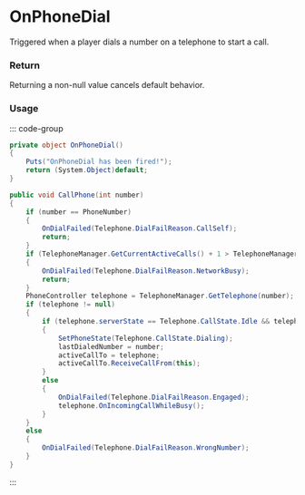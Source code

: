 # OnPhoneDial
<Badge type="info" text="Phone"/><Badge type="danger" text="Carbon Compatible"/><Badge type="warning" text="Oxide Compatible"/>
Triggered when a player dials a number on a telephone to start a call.

### Return
Returning a non-null value cancels default behavior.

### Usage
::: code-group
```csharp [Example]
private object OnPhoneDial()
{
	Puts("OnPhoneDial has been fired!");
	return (System.Object)default;
}
```
```csharp [Source — Assembly-CSharp @ PhoneController]
public void CallPhone(int number)
{
	if (number == PhoneNumber)
	{
		OnDialFailed(Telephone.DialFailReason.CallSelf);
		return;
	}
	if (TelephoneManager.GetCurrentActiveCalls() + 1 > TelephoneManager.MaxConcurrentCalls)
	{
		OnDialFailed(Telephone.DialFailReason.NetworkBusy);
		return;
	}
	PhoneController telephone = TelephoneManager.GetTelephone(number);
	if (telephone != null)
	{
		if (telephone.serverState == Telephone.CallState.Idle && telephone.CanReceiveCall())
		{
			SetPhoneState(Telephone.CallState.Dialing);
			lastDialedNumber = number;
			activeCallTo = telephone;
			activeCallTo.ReceiveCallFrom(this);
		}
		else
		{
			OnDialFailed(Telephone.DialFailReason.Engaged);
			telephone.OnIncomingCallWhileBusy();
		}
	}
	else
	{
		OnDialFailed(Telephone.DialFailReason.WrongNumber);
	}
}

```
:::
